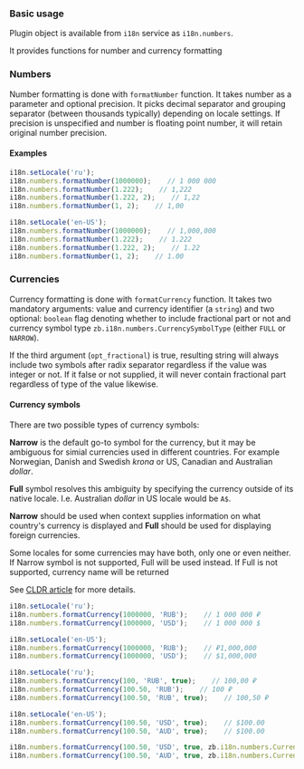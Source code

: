 ### Basic usage

Plugin object is available from `i18n` service as `i18n.numbers`.

It provides functions for number and currency formatting

### Numbers

Number formatting is done with `formatNumber` function. It takes number as a parameter and optional precision.
It picks decimal separator and grouping separator (between thousands typically) depending on locale settings.
If precision is unspecified and number is floating point number, it will retain original number precision.

#### Examples

```JavaScript
i18n.setLocale('ru');
i18n.numbers.formatNumber(1000000);    // 1 000 000
i18n.numbers.formatNumber(1.222);    // 1,222
i18n.numbers.formatNumber(1.222, 2);    // 1,22
i18n.numbers.formatNumber(1, 2);    // 1,00
```

```JavaScript
i18n.setLocale('en-US');
i18n.numbers.formatNumber(1000000);    // 1,000,000
i18n.numbers.formatNumber(1.222);    // 1.222
i18n.numbers.formatNumber(1.222, 2);    // 1.22
i18n.numbers.formatNumber(1, 2);    // 1.00
```

### Currencies

Currency formatting is done with `formatCurrency` function. It takes two mandatory arguments: value and currency identifier (a `string`) and two optional: `boolean` flag denoting whether to include fractional part or not and currency symbol type `zb.i18n.numbers.CurrencySymbolType` (either `FULL` or `NARROW`).

If the third argument (`opt_fractional`) is true, resulting string will always include two symbols after radix separator regardless if the value was integer or not.
If it false or not supplied, it will never contain fractional part regardless of type of the value likewise.

#### Currency symbols

There are two possible types of currency symbols:

**Narrow** is the default go-to symbol for the currency, but it may be ambiguous for simial currencies used in different countries.
For example Norwegian, Danish and Swedish *krona* or US, Canadian and Australian *dollar*.

**Full** symbol resolves this ambiguity by specifying the currency outside of its native locale. I.e. Australian *dollar* in US locale would be `A$`.

**Narrow** should be used when context supplies information on what country's currency is displayed and **Full** should be used for displaying foreign currencies.

Some locales for some currencies may have both, only one or even neither. If Narrow symbol is not supported, Full will be used instead. If Full is not supported, currency name will be returned

See [CLDR article](http://cldr.unicode.org/translation/currency-names) for more details.

```JavaScript
i18n.setLocale('ru');
i18n.numbers.formatCurrency(1000000, 'RUB');    // 1 000 000 ₽
i18n.numbers.formatCurrency(1000000, 'USD');    // 1 000 000 $

i18n.setLocale('en-US');
i18n.numbers.formatCurrency(1000000, 'RUB');    // ₽1,000,000
i18n.numbers.formatCurrency(1000000, 'USD');    // $1,000,000
```

```JavaScript
i18n.setLocale('ru');
i18n.numbers.formatCurrency(100, 'RUB', true);    // 100,00 ₽
i18n.numbers.formatCurrency(100.50, 'RUB');    // 100 ₽
i18n.numbers.formatCurrency(100.50, 'RUB', true);    // 100,50 ₽
```

```JavaScript
i18n.setLocale('en-US');
i18n.numbers.formatCurrency(100.50, 'USD', true);    // $100.00
i18n.numbers.formatCurrency(100.50, 'AUD', true);    // $100.00

i18n.numbers.formatCurrency(100.50, 'USD', true, zb.i18n.numbers.CurrencySymbolType.FULL);    // $100.00
i18n.numbers.formatCurrency(100.50, 'AUD', true, zb.i18n.numbers.CurrencySymbolType.FULL);    // $A100.00
```
